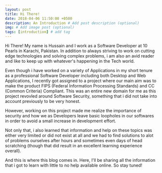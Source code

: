 ```yaml
---
layout: post
title: Hi There!
date: 2018-04-06 11:50:00 +0500
description: An Introduction # Add post description (optional)
img: # Add image post (optional)
tags: [introduction] # add tag
---
```

Hi There! My name is Hussain and I work as a Software Developer at 10 Pearls in Karachi, Pakistan. In addition to always striving to work on cutting edge technologies and solving complex problems, i am also an avid reader and like to keep up with whatever's happening in the Tech world.

Even though i have worked on a variety of Applications in my short tenure as a professional Software Developer including both Desktop and Web Applications, I recently got assigned to a project where our main aim was to make the product FIPS (Federal Information Processing Standards) and CC (Common Criteria) Compliant. This was an entire new domain for me as this project revovled around Software Security, something that i did not take into account previously to be very honest. 

However, working on this project made me realize the importance of security and how we as Developers leave basic loopholes in our softwares in order to avoid a small increase in development effort.

Not only that, i also learned that information and help on these topics was either very limited or did not exist at all and we had to find solutions to alot of problems ourselves after hours and sometimes even days of head scratching (though that did result in an excellent learning experience overall). 

And this is where this blog comes in. Here, I'll be sharing all the information that i got to learn with little to no help available online. So stay tuned!